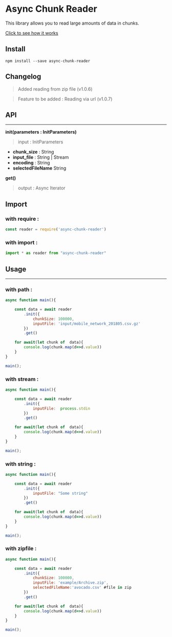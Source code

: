 # Async Chunk Reader

This library allows you to read large amounts of data in chunks.

[Click to see how it works](https://runkit.com/cemayan/async-chunk-reader)



## Install
```console
npm install --save async-chunk-reader
```

## Changelog
> Added reading from zip file (v1.0.6) 

> Feature to be added :  Reading via url (v1.0.7)

## API
---

**init(parameters : InitParameters)**

> input : InitParameters

- **chunk_size** :   String 
- **input_file** : String | Stream
- **encoding** : String
- **selectedFileName** String

**get()**

> output : Async Iterator


## Import

### with require : 
```javascript
const reader = require('async-chunk-reader')
```

### with import : 
```javascript
import * as reader from "async-chunk-reader"
```

## Usage
---

### with path : 

```javascript
async function main(){

    const data = await reader
        .init({
            chunkSize: 100000,
            inputFile: 'input/mobile_network_201805.csv.gz'
        })
        .get()

    for await(let chunk of  data){
        console.log(chunk.map(d=>d.value))
    }
}

main();

```

### with stream : 

```javascript
async function main(){

    const data = await reader
        .init({
            inputFile:  process.stdin
        })
        .get()

    for await(let chunk of  data){
        console.log(chunk.map(d=>d.value))
    }
}

main();

```


### with string : 

```javascript
async function main(){

    const data = await reader
        .init({
            inputFile: "Some string"
        })
        .get()

    for await(let chunk of  data){
        console.log(chunk.map(d=>d.value))
    }
}

main();

```


### with zipfile : 

```javascript
async function main(){

    const data = await reader
        .init({
            chunkSize: 100000,
            inputFile: 'example/Archive.zip',
            selectedFileName:'avocado.csv' #file in zip
        })
        .get()

    for await(let chunk of  data){
        console.log(chunk.map(d=>d.value))
    }
}

main();

```




